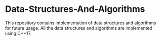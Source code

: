 # Data-Structures-And-Algorithms
This repository contains implementation of data structures and algorithms for future usage.
All the data structures and algorithms are implemented using C++17.
